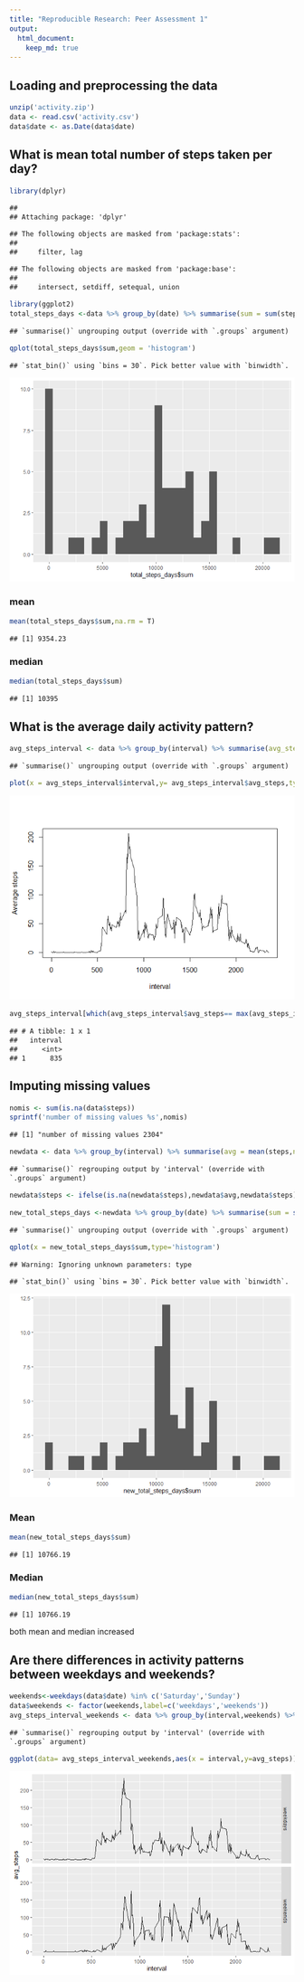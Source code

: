```yaml
---
title: "Reproducible Research: Peer Assessment 1"
output: 
  html_document:
    keep_md: true
---
```



## Loading and preprocessing the data

```r
unzip('activity.zip')
data <- read.csv('activity.csv')
data$date <- as.Date(data$date)
```
## What is mean total number of steps taken per day?


```r
library(dplyr)
```

```
## 
## Attaching package: 'dplyr'
```

```
## The following objects are masked from 'package:stats':
## 
##     filter, lag
```

```
## The following objects are masked from 'package:base':
## 
##     intersect, setdiff, setequal, union
```

```r
library(ggplot2)
total_steps_days <-data %>% group_by(date) %>% summarise(sum = sum(steps,na.rm = T));
```

```
## `summarise()` ungrouping output (override with `.groups` argument)
```

```r
qplot(total_steps_days$sum,geom = 'histogram')
```

```
## `stat_bin()` using `bins = 30`. Pick better value with `binwidth`.
```

![](PA1_template_files/figure-html/unnamed-chunk-2-1.png)<!-- -->


### mean

```r
mean(total_steps_days$sum,na.rm = T)
```

```
## [1] 9354.23
```
### median

```r
median(total_steps_days$sum)
```

```
## [1] 10395
```
## What is the average daily activity pattern?

```r
avg_steps_interval <- data %>% group_by(interval) %>% summarise(avg_steps = mean(steps,na.rm=T));
```

```
## `summarise()` ungrouping output (override with `.groups` argument)
```

```r
plot(x = avg_steps_interval$interval,y= avg_steps_interval$avg_steps,type='l',ylab = 'Average steps',xlab='interval' )
```

![](PA1_template_files/figure-html/unnamed-chunk-5-1.png)<!-- -->

```r
avg_steps_interval[which(avg_steps_interval$avg_steps== max(avg_steps_interval$avg_steps)),'interval']
```

```
## # A tibble: 1 x 1
##   interval
##      <int>
## 1      835
```

## Imputing missing values

```r
nomis <- sum(is.na(data$steps))
sprintf('number of missing values %s',nomis)
```

```
## [1] "number of missing values 2304"
```

```r
newdata <- data %>% group_by(interval) %>% summarise(avg = mean(steps,na.rm=T),steps,date);
```

```
## `summarise()` regrouping output by 'interval' (override with `.groups` argument)
```

```r
newdata$steps <- ifelse(is.na(newdata$steps),newdata$avg,newdata$steps);
```

```r
new_total_steps_days <-newdata %>% group_by(date) %>% summarise(sum = sum(steps,na.rm = T))
```

```
## `summarise()` ungrouping output (override with `.groups` argument)
```

```r
qplot(x = new_total_steps_days$sum,type='histogram')
```

```
## Warning: Ignoring unknown parameters: type
```

```
## `stat_bin()` using `bins = 30`. Pick better value with `binwidth`.
```

![](PA1_template_files/figure-html/unnamed-chunk-8-1.png)<!-- -->


### Mean

```r
mean(new_total_steps_days$sum)
```

```
## [1] 10766.19
```
### Median

```r
median(new_total_steps_days$sum)
```

```
## [1] 10766.19
```
both mean and median increased
## Are there differences in activity patterns between weekdays and weekends?

```r
weekends<-weekdays(data$date) %in% c('Saturday','Sunday')
data$weekends <- factor(weekends,label=c('weekdays','weekends'))
avg_steps_interval_weekends <- data %>% group_by(interval,weekends) %>% summarise(avg_steps = mean(steps,na.rm=T))
```

```
## `summarise()` regrouping output by 'interval' (override with `.groups` argument)
```

```r
ggplot(data= avg_steps_interval_weekends,aes(x = interval,y=avg_steps))+geom_path()+facet_grid(weekends~.)
```

![](PA1_template_files/figure-html/unnamed-chunk-11-1.png)<!-- -->


